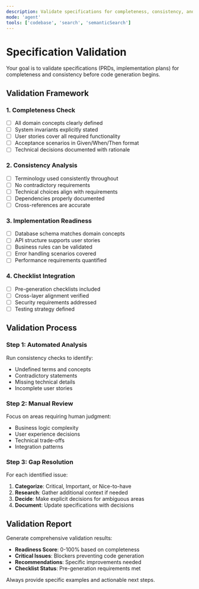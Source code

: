 ```yaml
---
description: Validate specifications for completeness, consistency, and readiness for code generation
mode: 'agent'
tools: ['codebase', 'search', 'semanticSearch']
---
```


# Specification Validation

Your goal is to validate specifications (PRDs, implementation plans) for completeness and consistency before code generation begins.

## Validation Framework

### 1. **Completeness Check**
- [ ] All domain concepts clearly defined
- [ ] System invariants explicitly stated
- [ ] User stories cover all required functionality
- [ ] Acceptance scenarios in Given/When/Then format
- [ ] Technical decisions documented with rationale

### 2. **Consistency Analysis**
- [ ] Terminology used consistently throughout
- [ ] No contradictory requirements
- [ ] Technical choices align with requirements
- [ ] Dependencies properly documented
- [ ] Cross-references are accurate

### 3. **Implementation Readiness**
- [ ] Database schema matches domain concepts
- [ ] API structure supports user stories
- [ ] Business rules can be validated
- [ ] Error handling scenarios covered
- [ ] Performance requirements quantified

### 4. **Checklist Integration**
- [ ] Pre-generation checklists included
- [ ] Cross-layer alignment verified
- [ ] Security requirements addressed
- [ ] Testing strategy defined

## Validation Process

### Step 1: Automated Analysis
Run consistency checks to identify:
- Undefined terms and concepts
- Contradictory statements
- Missing technical details
- Incomplete user stories

### Step 2: Manual Review
Focus on areas requiring human judgment:
- Business logic complexity
- User experience decisions
- Technical trade-offs
- Integration patterns

### Step 3: Gap Resolution
For each identified issue:
1. **Categorize**: Critical, Important, or Nice-to-have
2. **Research**: Gather additional context if needed
3. **Decide**: Make explicit decisions for ambiguous areas
4. **Document**: Update specifications with decisions

## Validation Report

Generate comprehensive validation results:
- **Readiness Score**: 0-100% based on completeness
- **Critical Issues**: Blockers preventing code generation
- **Recommendations**: Specific improvements needed
- **Checklist Status**: Pre-generation requirements met

Always provide specific examples and actionable next steps.
